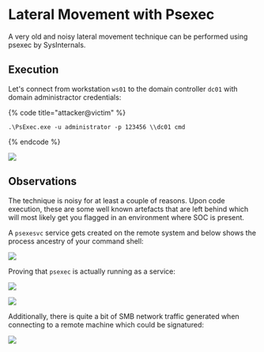 # Lateral Movement with Psexec

A very old and noisy lateral movement technique can be performed using psexec by SysInternals.

## Execution

Let's connect from workstation `ws01` to the domain controller `dc01` with domain administractor credentials:

{% code title="attacker@victim" %}
```text
.\PsExec.exe -u administrator -p 123456 \\dc01 cmd
```
{% endcode %}

![](../../.gitbook/assets/annotation-2019-05-20-210729.png)

## Observations

The technique is noisy for at least a couple of reasons. Upon code execution, these are some well known artefacts that are left behind which will most likely get you flagged in an environment where SOC is present.

A `psexesvc` service gets created on the remote system and below shows the process ancestry of your command shell:

![](../../.gitbook/assets/annotation-2019-05-20-211216.png)

Proving that `psexec` is actually running as a service:

![](../../.gitbook/assets/annotation-2019-05-20-211401.png)

![](../../.gitbook/assets/annotation-2019-05-20-211654.png)

Additionally, there is quite a bit of SMB network traffic generated when connecting to a remote machine which could be signatured:

![](../../.gitbook/assets/annotation-2019-05-20-212123.png)

